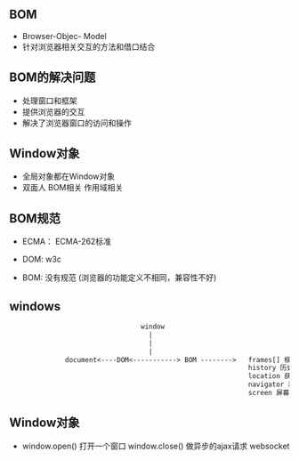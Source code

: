 ## BOM

+ Browser-Objec- Model
+ 针对浏览器相关交互的方法和借口结合



## BOM的解决问题

+ 处理窗口和框架
+ 提供浏览器的交互
+ 解决了浏览器窗口的访问和操作



## Window对象

+ 全局对象都在Window对象
+ 双面人 BOM相关 作用域相关



## BOM规范

+ ECMA： ECMA-262标准

+ DOM: w3c

+ BOM: 没有规范 (浏览器的功能定义不相同，兼容性不好)



## windows

```txt
                                 window
                                   |
                                   | 
                                   |
              document<----DOM<-----------> BOM -------->   frames[] 框架的信息
              												history 历史记录
              												location 获取界面的信息
              												navigator 浏览器信息
              												screen 屏幕信息

```





## Window对象

+ window.open() 打开一个窗口 window.close()  做异步的ajax请求 websocket